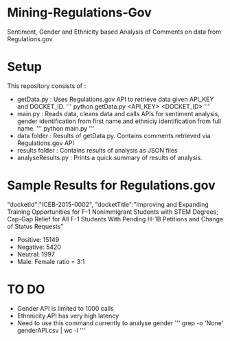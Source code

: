 # Mining-Regulations-Gov
Sentiment, Gender and Ethnicity based Analysis of Comments on data from Regulations.gov

# Setup
This repository consists of : 
- getData.py        : Uses Regulations.gov API to retrieve data given API_KEY and DOCKET_ID.
'''
python getData.py <API_KEY> <DOCKET_ID>
'''
- main.py           : Reads data, cleans data and calls APIs for sentiment analysis, gender identification from first name and ethniciy identification from full name.
'''
python main.py
'''
- data folder       : Results of getData.py. Contains comments retrieved via Regulations.gov API
- results folder    : Contains results of analysis as JSON files
- analyseResults.py : Prints a quick summary of results of analysis.

# Sample Results for Regulations.gov
"docketId":"ICEB-2015-0002",
"docketTitle":"Improving and Expanding Training Opportunities for F-1 Nonimmigrant Students with STEM Degrees; Cap-Gap Relief for All F-1 Students With Pending H-1B Petitions and Change of Status Requests"

- Positive: 15149
- Negative: 5420
- Neutral: 1997
- Male: Female ratio = 3:1

# TO DO
- Gender API is limited to 1000 calls
- Ethnnicity API has very high latency
- Need to use this command currently to analyse gender 
'''
grep -o 'None' genderAPI.csv | wc -l
'''